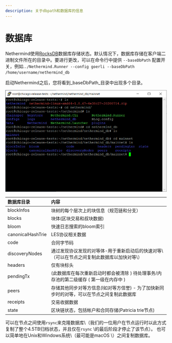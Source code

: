 ```yaml
---
description: 关于dbpath和数据库的信息
---
```


# 数据库

Nethermind使用[RocksDB](https://rocksdb.org)数据库存储状态。默认情况下，数据库存储在客户端二进制文件所在的目录中。要进行更改，可以在命令行中提供 `--baseDbPath` 配置开关，例如.`./Nethermind.Runner --config goerli --baseDbPath /home/username/nethermind_db`

启动Nethermind之后，您将看到_baseDbPath_目录中出现多个目录。

![Example of the DB directory on a freshly deployed Ubuntu VM with Nethermind.](../.gitbook/assets/image%20%2861%29.png)

| 数据库目录 | 内容 |
| :--- | :--- |
| blockInfos | 块树的每个层次上的块信息（规范链和分支） |
| blocks | 块体\(区块交易和叔块数据\) |
| bloom | 快速日志搜索的bloom索引 |
| canonicalHashTrie | LES协议相关数据 |
| code | 合同字节码 |
| discoveryNodes | 通过发现协议发现的对等体-用于重新启动后的快速对等\（可以在节点之间复制此数据库以加快对等\） |
| headers | 仅有块标头 |
| pendingTx | \(此数据库在每次重新启动时都会被清除 \) 待处理事务/内存池的第二级缓存 \( 第一级在内存中 \)  |
| peers | 存储其他同步对等方信息\(l如对等方信誉\) - 为了加快新同步时的对等，可以在节点之间复制此数据库  |
| receipts | 交易收据数据 |
| state | 区块链状态，包括帐户和合同存储\(Patricia trie节点\) |

可以在节点之间使用`rsync`来克隆数据库\（我们的一位用户在节点运行时以此方式复制了整个4.5TB归档状态，并且仅在`rsync` \的最后阶段才停止了该节点）。 也可以简单地在Unix和Windows系统\（最可能是macOS \）之间复制数据库。

